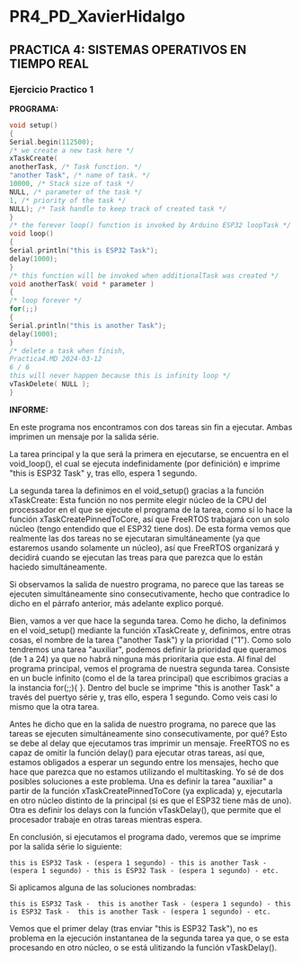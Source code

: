 # PR4_PD_XavierHidalgo

## PRACTICA 4:  SISTEMAS OPERATIVOS EN TIEMPO REAL

### Ejercicio Practico 1

**PROGRAMA:**

``` cpp
void setup()
{
Serial.begin(112500);
/* we create a new task here */
xTaskCreate(
anotherTask, /* Task function. */
"another Task", /* name of task. */
10000, /* Stack size of task */
NULL, /* parameter of the task */
1, /* priority of the task */
NULL); /* Task handle to keep track of created task */
}
/* the forever loop() function is invoked by Arduino ESP32 loopTask */
void loop()
{
Serial.println("this is ESP32 Task");
delay(1000);
}
/* this function will be invoked when additionalTask was created */
void anotherTask( void * parameter )
{
/* loop forever */
for(;;)
{
Serial.println("this is another Task");
delay(1000);
}
/* delete a task when finish,
Practica4.MD 2024-03-12
6 / 6
this will never happen because this is infinity loop */
vTaskDelete( NULL );
}
```

**INFORME:**

En este programa nos encontramos con dos tareas sin fin a ejecutar. Ambas imprimen un mensaje por la salida série.

La tarea principal y la que será la primera en ejecutarse, se encuentra en el void_loop(), el cual se ejecuta indefinidamente (por definición) e imprime "this is ESP32 Task" y, tras ello, espera 1 segundo. 

La segunda tarea la definimos en el void_setup() gracias a la función xTaskCreate: 
Esta función no nos permite elegir núcleo de la CPU del processador en el que se ejecute el programa de la tarea, como sí lo hace la función xTaskCreatePinnedToCore, así que FreeRTOS trabajará con un solo núcleo (tengo entendido que el ESP32 tiene dos). De esta forma vemos que realmente las dos tareas no se ejecutaran simultáneamente (ya que estaremos usando solamente un núcleo), así que FreeRTOS organizará y decidirá cuando se ejecutan las treas para que parezca que lo están haciedo simultáneamente. 

Si observamos la salida de nuestro programa, no parece que las tareas se ejecuten simultáneamente sino consecutivamente, hecho que contradice lo dicho en el párrafo anterior, más adelante explico porqué.

Bien, vamos a ver que hace la segunda tarea. Como he dicho, la definimos en el void_setup() mediante la función xTaskCreate y, definimos, entre otras cosas, el nombre de la tarea ("another Task") y la prioridad ("1"). Como solo tendremos una tarea "auxiliar", podemos definir la prioridad que queramos (de 1 a 24) ya que no habrá ninguna más prioritaria que esta.
Al final del programa principal, vemos el programa de nuestra segunda tarea. Consiste en un bucle infinito (como el de la tarea principal) que escribimos gracias a la instancia for(;;){ }. Dentro del bucle se imprime "this is another Task" a través del puertyo série y, tras ello, espera 1 segundo. Como veis casi lo mismo que la otra tarea.

Antes he dicho que en la salida de nuestro programa, no parece que las tareas se ejecuten simultáneamente sino consecutivamente, por qué? Esto se debe al delay que ejecutamos tras imprimir un mensaje. FreeRTOS no es capaz de omitir la función delay() para ejecutar otras tareas, así que, estamos obligados a esperar un segundo entre los mensajes, hecho que hace que parezca que no estamos utilizando el multitasking.
Yo sé de dos posibles soluciones a este problema. Una es definir la tarea "auxiliar" a partir de la función xTaskCreatePinnedToCore (ya explicada) y, ejecutarla en otro núcleo distinto de la principal (si es que el ESP32 tiene más de uno). Otra es definir los delays con la función vTaskDelay(), que permite que el procesador trabaje en otras tareas mientras espera.

En conclusión, si ejecutamos el programa dado, veremos que se imprime por la salida série lo siguiente:
```
this is ESP32 Task - (espera 1 segundo) - this is another Task - (espera 1 segundo) - this is ESP32 Task - (espera 1 segundo) - etc.
```

Si aplicamos alguna de las soluciones nombradas:
```
this is ESP32 Task -  this is another Task - (espera 1 segundo) - this is ESP32 Task -  this is another Task - (espera 1 segundo) - etc.
```

Vemos que el primer delay (tras enviar "this is ESP32 Task"), no es problema en la ejecución instantanea de la segunda tarea ya que, o se esta procesando en otro núcleo, o se está ulitizando la función vTaskDelay().
